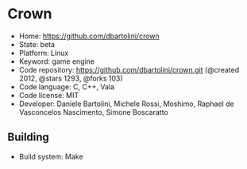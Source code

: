 # Crown

- Home: https://github.com/dbartolini/crown
- State: beta
- Platform: Linux
- Keyword: game engine
- Code repository: https://github.com/dbartolini/crown.git (@created 2012, @stars 1293, @forks 103)
- Code language: C, C++, Vala
- Code license: MIT
- Developer: Daniele Bartolini, Michele Rossi, Moshimo, Raphael de Vasconcelos Nascimento, Simone Boscaratto

## Building

- Build system: Make
